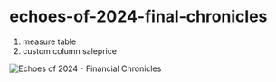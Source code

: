# echoes-of-2024-final-chronicles

1. measure table
2. custom column saleprice

![Echoes of 2024 - Financial Chronicles](https://github.com/dishadey-github/echoes-of-2024-final-chronicles/assets/60807918/432dbf53-657a-40a9-8c1e-f5293dd34263)
